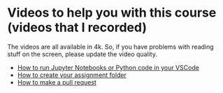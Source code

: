 # Videos to help you with this course (videos that I recorded)

The videos are all available in 4k. So, if you have problems with reading stuff on the screen, please update the video quality.

- [How to run Jupyter Notebooks or Python code in your VSCode](https://youtu.be/SZtMb07jjk0)
- [How to create your assignment folder](https://youtu.be/Md2KhlI5D08)
- [How to make a pull request](https://youtu.be/UBqVqCIbY1E)
